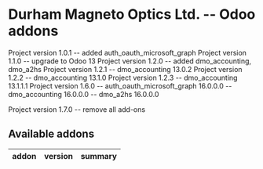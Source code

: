 # Durham Magneto Optics Ltd. -- Odoo addons

[//]: # (addons)

Project version 1.0.1 -- added auth_oauth_microsoft_graph
Project version 1.1.0 -- upgrade to Odoo 13
Project version 1.2.0 -- added dmo_accounting, dmo_a2hs
Project version 1.2.1 -- dmo_accounting 13.0.2
Project version 1.2.2 -- dmo_accounting 13.1.0
Project version 1.2.3 -- dmo_accounting 13.1.1.1
Project version 1.6.0 -- auth_oauth_microsoft_graph 16.0.0.0
                       -- dmo_accounting 16.0.0.0
                       -- dmo_a2hs 16.0.0.0            

Project version 1.7.0 -- remove all add-ons                                        

Available addons 
----------------
addon | version | summary
--- | --- | ---

[//]: # (end addons)